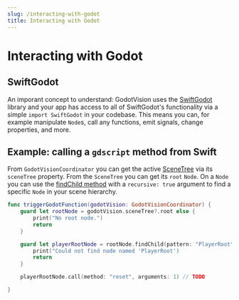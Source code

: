 ```yaml
---
slug: /interacting-with-godot
title: Interacting with Godot
---
```


# Interacting with Godot

## SwiftGodot

An imporant concept to understand: GodotVision uses the [SwiftGodot](https://migueldeicaza.github.io/SwiftGodotDocs/documentation/swiftgodot/) library and your app has access to all of SwiftGodot's functionality via a simple `import SwiftGodot` in your codebase. This means you can, for example manipulate `Node`s, call any functions, emit signals, change properties, and more.

## Example: calling a `gdscript` method from Swift

From `GodotVisionCoordinator` you can get the active [SceneTree](https://docs.godotengine.org/en/stable/classes/class_scenetree.html) via its `sceneTree` property. From the `SceneTree` you can get its `root` `Node`. On a `Node` you can use the [findChild method](https://docs.godotengine.org/en/stable/classes/class_node.html#class-node-method-find-child) with a `recursive: true` argument to find a specific `Node` in your scene hierarchy.

```swift
func triggerGodotFunction(godotVision: GodotVisionCoordinator) {
    guard let rootNode = godotVision.sceneTree?.root else {
        print("No root node.")
        return
    }

    guard let playerRootNode = rootNode.findChild(pattern: "PlayerRoot", recursive: true) else {
        print("Could not find node named 'PlayerRoot')
        return
    }

    playerRootNode.call(method: "reset", arguments: 1) // TODO

}